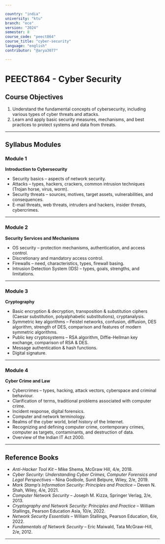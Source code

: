 ```yaml
---

country: "india"
university: "ktu"
branch: "ece"
version: "2024"
semester: 8
course_code: "peect864"
course_title: "cyber-security"
language: "english"
contributor: "@arya3077"

---
```


# PEECT864 - Cyber Security

## Course Objectives

1. Understand the fundamental concepts of cybersecurity, including various types of cyber threats and attacks.  
2. Learn and apply basic security measures, mechanisms, and best practices to protect systems and data from threats.  

---

## Syllabus Modules

### Module 1
**Introduction to Cybersecurity**  
- Security basics – aspects of network security.  
- Attacks – types, hackers, crackers, common intrusion techniques (Trojan horse, virus, worm).  
- Security threats – sources, motives, target assets, vulnerabilities, and consequences.  
- E-mail threats, web threats, intruders and hackers, insider threats, cybercrimes.  

---

### Module 2
**Security Services and Mechanisms**  
- OS security – protection mechanisms, authentication, and access control.  
- Discretionary and mandatory access control.  
- Firewalls – need, characteristics, types, firewall basing.  
- Intrusion Detection System (IDS) – types, goals, strengths, and limitations.  

---

### Module 3
**Cryptography**  
- Basic encryption & decryption, transposition & substitution ciphers (Caesar substitution, polyalphabetic substitutions), cryptanalysis.  
- Symmetric key algorithms – Feistel networks, confusion, diffusion, DES algorithm, strength of DES, comparison and features of modern symmetric algorithms.  
- Public key cryptosystems – RSA algorithm, Diffie-Hellman key exchange, comparison of RSA & DES.  
- Message authentication & hash functions.  
- Digital signature.  

---

### Module 4
**Cyber Crime and Law**  
- Cybercrimes – types, hacking, attack vectors, cyberspace and criminal behaviour.  
- Clarification of terms, traditional problems associated with computer crime.  
- Incident response, digital forensics.  
- Computer and network terminology.  
- Realms of the cyber world, brief history of the Internet.  
- Recognizing and defining computer crime, contemporary crimes, computer as targets, contaminants, and destruction of data.  
- Overview of the Indian IT Act 2000.  

---

## Reference Books

- *Anti-Hacker Tool Kit* – Mike Shema, McGraw Hill, 4/e, 2018.  
- *Cyber Security: Understanding Cyber Crimes, Computer Forensics and Legal Perspectives* – Nina Godbole, Sunit Belpure, Wiley, 2/e, 2019.  
- *Mark Stamp’s Information Security: Principles and Practice* – Deven N. Shah, Wiley, 4/e, 2021.  
- *Computer Network Security* – Joseph M. Kizza, Springer Verlag, 2/e, 2013.  
- *Cryptography and Network Security: Principles and Practice* – William Stallings, Pearson Education Asia, 10/e, 2022.  
- *Network Security Essentials* – William Stallings, Pearson Education, 6/e, 2022.  
- *Fundamentals of Network Security* – Eric Maiwald, Tata McGraw-Hill, 2/e, 2012.  

---
